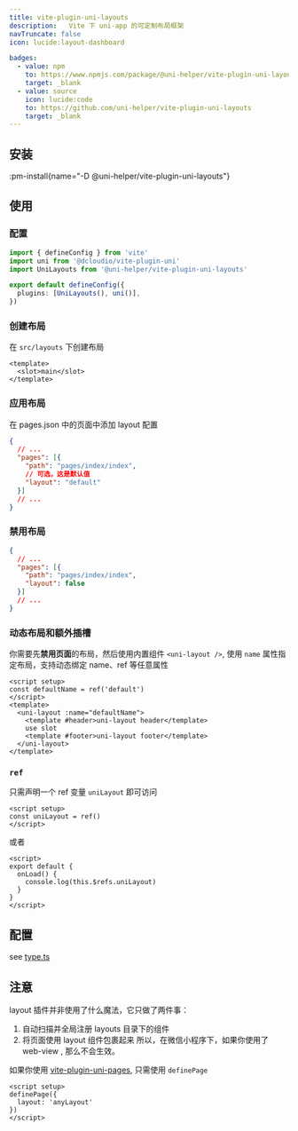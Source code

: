 ```yaml
---
title: vite-plugin-uni-layouts
description:   Vite 下 uni-app 的可定制布局框架
navTruncate: false
icon: lucide:layout-dashboard

badges:
  - value: npm
    to: https://www.npmjs.com/package/@uni-helper/vite-plugin-uni-layouts
    target: _blank
  - value: source
    icon: lucide:code
    to: https://github.com/uni-helper/vite-plugin-uni-layouts
    target: _blank
---
```


## 安装

:pm-install{name="-D @uni-helper/vite-plugin-uni-layouts"}

## 使用

### 配置

```ts [vite.config.ts]
import { defineConfig } from 'vite'
import uni from '@dcloudio/vite-plugin-uni'
import UniLayouts from '@uni-helper/vite-plugin-uni-layouts'

export default defineConfig({
  plugins: [UniLayouts(), uni()],
})
```

### 创建布局

在 `src/layouts` 下创建布局

```vue [default.vue]
<template>
  <slot>main</slot>
</template>
```

### 应用布局

在 pages.json 中的页面中添加 layout 配置

```json [pages.json]
{
  // ...
  "pages": [{
    "path": "pages/index/index",
    // 可选，这是默认值
    "layout": "default"
  }]
  // ...
}
```

### 禁用布局

```json [pages.json]
{
  // ...
  "pages": [{
    "path": "pages/index/index",
    "layout": false
  }]
  // ...
}
```

### 动态布局和额外插槽

你需要先**禁用页面**的布局，然后使用内置组件 `<uni-layout />`, 使用 `name` 属性指定布局，支持动态绑定 name、ref 等任意属性

```vue [index.vue]
<script setup>
const defaultName = ref('default')
</script>
<template>
  <uni-layout :name="defaultName">
    <template #header>uni-layout header</template>
    use slot
    <template #footer>uni-layout footer</template>
  </uni-layout>
</template>
```

### `ref`

只需声明一个 ref 变量 `uniLayout` 即可访问

```vue
<script setup>
const uniLayout = ref()
</script>
```
或者

```vue
<script>
export default {
  onLoad() {
    console.log(this.$refs.uniLayout)
  }
}
</script>
```

## 配置

see [type.ts](https://github.com/uni-helper/vite-plugin-uni-layouts/blob/main/src/types.ts)

## 注意

layout 插件并非使用了什么魔法，它只做了两件事：

1. 自动扫描并全局注册 layouts 目录下的组件
2. 将页面使用 layout 组件包裹起来
   所以，在微信小程序下，如果你使用了 web-view , 那么不会生效。

如果你使用 [vite-plugin-uni-pages](/vite-plugin-uni-pages), 只需使用 `definePage`

```vue [page.vue]
<script setup>
definePage({
  layout: 'anyLayout'
})
</script>
```
